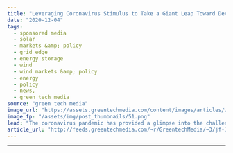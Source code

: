 ```yaml
---
title: "Leveraging Coronavirus Stimulus to Take a Giant Leap Toward Decarbonization"
date: "2020-12-04"
tags: 
  - sponsored media
  - solar
  - markets &amp; policy
  - grid edge
  - energy storage
  - wind
  - wind markets &amp; policy
  - energy
  - policy
  - news,
  - green tech media
source: "green tech media"
image_url: "https://assets.greentechmedia.com/content/images/articles/wind-turbine-man-XL.jpg"
image_fp: "/assets/img/post_thumbnails/51.png"
lead: "The coronavirus pandemic has provided a glimpse into the challenges and opportunities posed by a more rapid transition to a 100 percent renewable energy future. In the early months of COVID-19, for example, electricity demand dropped as many business ..."
article_url: "http://feeds.greentechmedia.com/~r/GreentechMedia/~3/jf-J0rQsqMY/leveraging-coronavirus-stimulus-to-take-a-giant-leap-towards-decarbonization"
---
```


---

